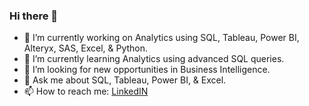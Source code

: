 ### Hi there 👋
- 🔭 I’m currently working on Analytics using SQL, Tableau, Power BI, Alteryx, SAS, Excel, & Python.
- 🌱 I’m currently learning Analytics using advanced SQL queries.
- 👯 I’m looking for new opportunities in Business Intelligence.
- 💬 Ask me about SQL, Tableau, Power BI, & Excel.
- 📫 How to reach me: [LinkedIN](https://www.linkedin.com/in/surajshri/)
